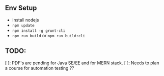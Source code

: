 ## Env Setup

- install nodejs
- `npm update`
- `npm install -g grunt-cli`
- `npm run build` or `npm run build:cli`

## TODO:

[ ]: PDF's are pending for Java SE/EE and for MERN stack.
[ ]: Needs to plan a course for automation testing ??
